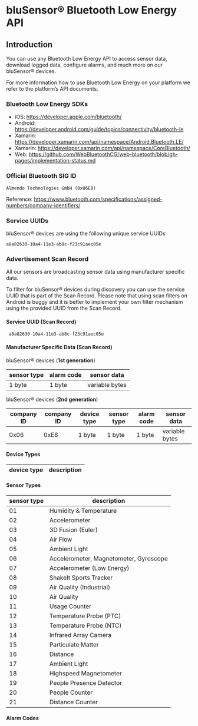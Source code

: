 # bluSensor® Bluetooth Low Energy API

## Introduction

You can use any Bluetooth Low Energy API to access sensor data, download logged data, configure alarms, and much more on our bluSensor® devices. 

For more information how to use Bluetooth Low Energy on your platform we refer to the platform’s API documents.

### Bluetooth Low Energy SDKs
* iOS: https://developer.apple.com/bluetooth/
* Android: https://developer.android.com/guide/topics/connectivity/bluetooth-le 
* Xamarin: https://developer.xamarin.com/api/namespace/Android.Bluetooth.LE/ 
* Xamarin: https://developer.xamarin.com/api/namespace/CoreBluetooth/
* Web: https://github.com/WebBluetoothCG/web-bluetooth/blob/gh-pages/implementation-status.md


### Official Bluetooth SIG ID
```
Almendo Technologies GmbH (0x06E8)
```
Reference: https://www.bluetooth.com/specifications/assigned-numbers/company-identifiers/


### Service UUIDs

bluSensor® devices are using the following unique service UUIDs
```
a8a82630-10a4-11e3-ab8c-f23c91aec05e
```

### Advertisement Scan Record

All our sensors are broadcasting sensor data using manufacturer specific data.

To filter for bluSensor® devices during discovery you can use the service UUID that is part of the Scan Record. Please note that using scan filters on Android is buggy and it is better to implement your own filter mechanism using the provided UUID from the Scan Record.

#### Service UUID (Scan Record)
```
 a8a82630-10a4-11e3-ab8c-f23c91aec05e
 ```

#### Manufacturer Specific Data (Scan Record)

bluSensor® devices (**1st generation**) 

sensor type  | alarm code    | sensor data
------------ | ------------- | -------------
1 byte       | 1 byte        | variable bytes


bluSensor® devices (**2nd generation**)

company ID   | company ID    | device type  | sensor type  | alarm code   | sensor data |
------------ | ------------- | -------------| -------------| -------------| -------------
0x06         | 0xE8          | 1 byte       | 1 byte       |  1 byte      | variable bytes

#### Device Types

device type  | description            
------------ | ------------- 



#### Sensor Types

sensor type  | description             
------------ | -------------           
01           | Humidity & Temperature  
02           | Accelerometer           
03           | 3D Fusion (Euler)       
04           | Air Flow                
05           | Ambient Light           
06           | Accelerometer, Magnetometer, Gyroscope 
07           | Accelerometer (Low Energy)  
08           | ShakeIt Sports Tracker 
09           | Air Quality (Industrial)
10           | Air Quality 
11           | Usage Counter  
12           | Temperature Probe (PTC) 
13           | Temperature Probe (NTC) 
14           | Infrared Array Camera  
15           | Particulate Matter 
16           | Distance 
17           | Ambient Light  
18           | Highspeed Magnetometer  
19           | People Presence Detector  
20           | People Counter
21           | Distance Counter

#### Alarm Codes





